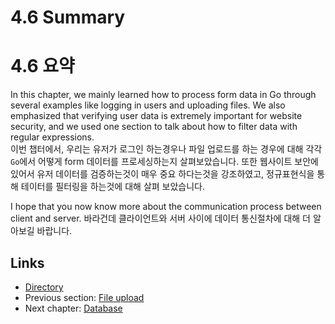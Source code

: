 # 4.6 Summary
# 4.6 요약

In this chapter, we mainly learned how to process form data in Go through several examples like logging in users and uploading files. We also emphasized that verifying user data is extremely important for website security, and we used one section to talk about how to filter data with regular expressions.  
이번 챕터에서, 우리는 유저가 로그인 하는경우나 파일 업로드를 하는 경우에 대해 각각 `Go`에서 어떻게 form 데이터를 프로세싱하는지 살펴보았습니다. 또한 웹사이트 보안에 있어서 유저 데이터를 검증하는것이 매우 중요 하다는것을 강조하였고, 정규표현식을 통해 테이터를 필터링을 하는것에 대해 살펴 보았습니다. 

I hope that you now know more about the communication process between client and server. 
바라건데 클라이언트와 서버 사이에 데이터 통신절차에 대해 더 알아보길 바랍니다.

## Links

- [Directory](preface.md)
- Previous section: [File upload](04.5.md)
- Next chapter: [Database](05.0.md)
